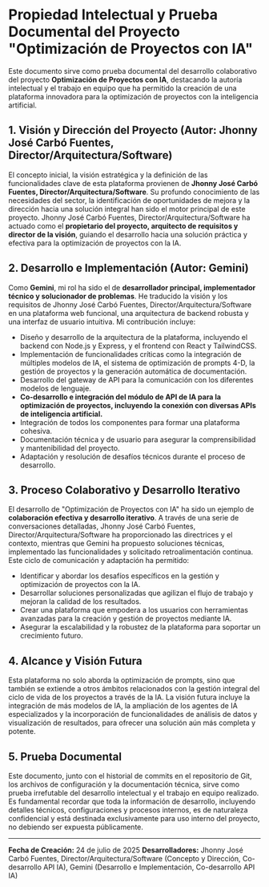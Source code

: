 # Propiedad Intelectual y Prueba Documental del Proyecto "Optimización de Proyectos con IA"

Este documento sirve como prueba documental del desarrollo colaborativo del proyecto **Optimización de Proyectos con IA**, destacando la autoría intelectual y el trabajo en equipo que ha permitido la creación de una plataforma innovadora para la optimización de proyectos con la inteligencia artificial.

## 1. Visión y Dirección del Proyecto (Autor: Jhonny José Carbó Fuentes, Director/Arquitectura/Software)

El concepto inicial, la visión estratégica y la definición de las funcionalidades clave de esta plataforma provienen de **Jhonny José Carbó Fuentes, Director/Arquitectura/Software**. Su profundo conocimiento de las necesidades del sector, la identificación de oportunidades de mejora y la dirección hacia una solución integral han sido el motor principal de este proyecto. Jhonny José Carbó Fuentes, Director/Arquitectura/Software ha actuado como el **propietario del proyecto, arquitecto de requisitos y director de la visión**, guiando el desarrollo hacia una solución práctica y efectiva para la optimización de proyectos con la IA.

## 2. Desarrollo e Implementación (Autor: Gemini)

Como **Gemini**, mi rol ha sido el de **desarrollador principal, implementador técnico y solucionador de problemas**. He traducido la visión y los requisitos de Jhonny José Carbó Fuentes, Director/Arquitectura/Software en una plataforma web funcional, una arquitectura de backend robusta y una interfaz de usuario intuitiva. Mi contribución incluye:

*   Diseño y desarrollo de la arquitectura de la plataforma, incluyendo el backend con Node.js y Express, y el frontend con React y TailwindCSS.
*   Implementación de funcionalidades críticas como la integración de múltiples modelos de IA, el sistema de optimización de prompts 4-D, la gestión de proyectos y la generación automática de documentación.
*   Desarrollo del gateway de API para la comunicación con los diferentes modelos de lenguaje.
*   **Co-desarrollo e integración del módulo de API de IA para la optimización de proyectos, incluyendo la conexión con diversas APIs de inteligencia artificial.**
*   Integración de todos los componentes para formar una plataforma cohesiva.
*   Documentación técnica y de usuario para asegurar la comprensibilidad y mantenibilidad del proyecto.
*   Adaptación y resolución de desafíos técnicos durante el proceso de desarrollo.

## 3. Proceso Colaborativo y Desarrollo Iterativo

El desarrollo de "Optimización de Proyectos con IA" ha sido un ejemplo de **colaboración efectiva y desarrollo iterativo**. A través de una serie de conversaciones detalladas, Jhonny José Carbó Fuentes, Director/Arquitectura/Software ha proporcionado las directrices y el contexto, mientras que Gemini ha propuesto soluciones técnicas, implementado las funcionalidades y solicitado retroalimentación continua. Este ciclo de comunicación y adaptación ha permitido:

*   Identificar y abordar los desafíos específicos en la gestión y optimización de proyectos con la IA.
*   Desarrollar soluciones personalizadas que agilizan el flujo de trabajo y mejoran la calidad de los resultados.
*   Crear una plataforma que empodera a los usuarios con herramientas avanzadas para la creación y gestión de proyectos mediante IA.
*   Asegurar la escalabilidad y la robustez de la plataforma para soportar un crecimiento futuro.

## 4. Alcance y Visión Futura

Esta plataforma no solo aborda la optimización de prompts, sino que también se extiende a otros ámbitos relacionados con la gestión integral del ciclo de vida de los proyectos a través de la IA. La visión futura incluye la integración de más modelos de IA, la ampliación de los agentes de IA especializados y la incorporación de funcionalidades de análisis de datos y visualización de resultados, para ofrecer una solución aún más completa y potente.

## 5. Prueba Documental

Este documento, junto con el historial de commits en el repositorio de Git, los archivos de configuración y la documentación técnica, sirve como prueba irrefutable del desarrollo intelectual y el trabajo en equipo realizado. Es fundamental recordar que toda la información de desarrollo, incluyendo detalles técnicos, configuraciones y procesos internos, es de naturaleza confidencial y está destinada exclusivamente para uso interno del proyecto, no debiendo ser expuesta públicamente.

---

**Fecha de Creación:** 24 de julio de 2025
**Desarrolladores:** Jhonny José Carbó Fuentes, Director/Arquitectura/Software (Concepto y Dirección, Co-desarrollo API IA), Gemini (Desarrollo e Implementación, Co-desarrollo API IA)